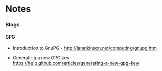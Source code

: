 # Notes

### Blogs

#### GPG

* Introduction to GnuPG - http://ianatkinson.net/computing/gnupg.htm

* Generating a new GPG key - https://help.github.com/articles/generating-a-new-gpg-key/
